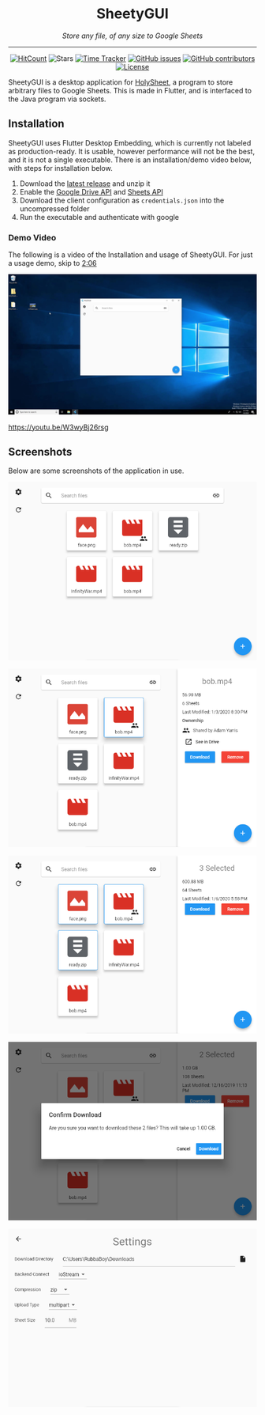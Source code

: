 <h1 align="center">SheetyGUI</h1>
<p align="center"><i>Store any file, of any size to Google Sheets</i></p>
<hr><p align="center">
  <a href="http://hits.dwyl.io/RubbaBoy/HolySheet"><img alt="HitCount" src="http://hits.dwyl.io/RubbaBoy/https://wakatime.com/badge/github/RubbaBoy/SheetyGUI.svg.svg" /></a>
  <img alt="Stars" src="https://img.shields.io/github/stars/RubbaBoy/SheetyGUI.svg?label=Stars&style=flat" />
  <a href="https://wakatime.com/badge/github/RubbaBoy/SheetyGUI"><img alt="Time Tracker" src="https://wakatime.com/badge/github/RubbaBoy/SheetyGUI.svg"/></a>
  <a href="https://github.com/RubbaBoy/SheetyGUI/issues"><img alt="GitHub issues" src="https://img.shields.io/github/issues/RubbaBoy/SheetyGUI.svg"/></a>
  <a href="https://github.com/RubbaBoy/SheetyGUI/graphs/contributors"><img alt="GitHub contributors" src="https://img.shields.io/github/contributors/RubbaBoy/SheetyGUI"></a>
  <a href="https://github.com/RubbaBoy/SheetyGUI/blob/master/LICENSE.txt"><img src="https://img.shields.io/github/license/RubbaBoy/SheetyGUI.svg" alt="License"/></a>
</p>

SheetyGUI is a desktop application for [HolySheet](https://github.com/RubbaBoy/HolySheet), a program to store arbitrary files to Google Sheets. This is made in Flutter, and is interfaced to the Java program via sockets.

## Installation

SheetyGUI uses Flutter Desktop Embedding, which is currently not labeled as production-ready. It is usable, however performance will not be the best, and it is not a single executable. There is an installation/demo video below, with steps for installation below.

1. Download the [latest release](https://github.com/RubbaBoy/SheetyGUI/releases/latest) and unzip it
2. Enable the [Google Drive API](https://developers.google.com/drive/api/v3/quickstart/java) and [Sheets API](https://developers.google.com/sheets/api/quickstart/java)
3. Download the client configuration as `credentials.json` into the uncompressed folder
4. Run the executable and authenticate with google

### Demo Video

The following is a video of the Installation and usage of SheetyGUI. For just a usage demo, skip to [2:06](https://youtu.be/W3wyBj26rsg?t=126)

[![HolySheet Installation/Demo](screenshots/Thumbnail.png)](https://youtu.be/W3wyBj26rsg)

https://youtu.be/W3wyBj26rsg

## Screenshots

Below are some screenshots of the application in use.

![Screenshot 1](screenshots/Screenshot1.png)

![Screenshot 2](screenshots/Screenshot2.png)

![Screenshot 3](screenshots/Screenshot3.png)

![Screenshot 4](screenshots/Screenshot4.png)

![Screenshot 5](screenshots/Screenshot5.png)

